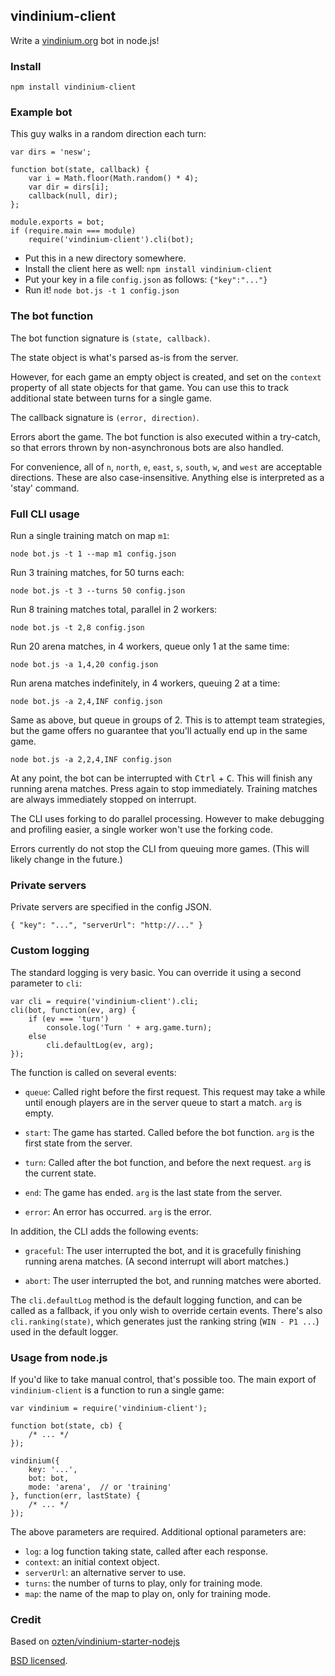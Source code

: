 ## vindinium-client

Write a [vindinium.org](http://vindinium.org/) bot in node.js!

### Install

    npm install vindinium-client

### Example bot

This guy walks in a random direction each turn:

    var dirs = 'nesw';

    function bot(state, callback) {
        var i = Math.floor(Math.random() * 4);
        var dir = dirs[i];
        callback(null, dir);
    };

    module.exports = bot;
    if (require.main === module)
        require('vindinium-client').cli(bot);

 - Put this in a new directory somewhere.
 - Install the client here as well: `npm install vindinium-client`
 - Put your key in a file `config.json` as follows: `{"key":"..."}`
 - Run it! `node bot.js -t 1 config.json`

### The bot function

The bot function signature is `(state, callback)`.

The state object is what's parsed as-is from the server.

However, for each game an empty object is created, and set on the `context`
property of all state objects for that game. You can use this to track
additional state between turns for a single game.

The callback signature is `(error, direction)`.

Errors abort the game. The bot function is also executed within a try-catch, so
that errors thrown by non-asynchronous bots are also handled.

For convenience, all of `n`, `north`, `e`, `east`, `s`, `south`, `w`, and
`west` are acceptable directions. These are also case-insensitive. Anything
else is interpreted as a 'stay' command.

### Full CLI usage

Run a single training match on map `m1`:

    node bot.js -t 1 --map m1 config.json

Run 3 training matches, for 50 turns each:

    node bot.js -t 3 --turns 50 config.json

Run 8 training matches total, parallel in 2 workers:

    node bot.js -t 2,8 config.json

Run 20 arena matches, in 4 workers, queue only 1 at the same time:

    node bot.js -a 1,4,20 config.json

Run arena matches indefinitely, in 4 workers, queuing 2 at a time:

    node bot.js -a 2,4,INF config.json

Same as above, but queue in groups of 2. This is to attempt team strategies,
but the game offers no guarantee that you'll actually end up in the same game.

    node bot.js -a 2,2,4,INF config.json

At any point, the bot can be interrupted with <kbd>Ctrl</kbd> + <kbd>C</kbd>.
This will finish any running arena matches. Press again to stop immediately.
Training matches are always immediately stopped on interrupt.

The CLI uses forking to do parallel processing. However to make debugging
and profiling easier, a single worker won't use the forking code.

Errors currently do not stop the CLI from queuing more games. (This will likely
change in the future.)

### Private servers

Private servers are specified in the config JSON.

    { "key": "...", "serverUrl": "http://..." }

### Custom logging

The standard logging is very basic. You can override it using a second
parameter to `cli`:

    var cli = require('vindinium-client').cli;
    cli(bot, function(ev, arg) {
        if (ev === 'turn')
            console.log('Turn ' + arg.game.turn);
        else
            cli.defaultLog(ev, arg);
    });

The function is called on several events:

 - `queue`: Called right before the first request. This request may take a
   while until enough players are in the server queue to start a match. `arg`
   is empty.

 - `start`: The game has started. Called before the bot function. `arg` is the
   first state from the server.

 - `turn`: Called after the bot function, and before the next request. `arg` is
   the current state.

 - `end`: The game has ended. `arg` is the last state from the server.

 - `error`: An error has occurred. `arg` is the error.

In addition, the CLI adds the following events:

 - `graceful`: The user interrupted the bot, and it is gracefully finishing
   running arena matches. (A second interrupt will abort matches.)

 - `abort`: The user interrupted the bot, and running matches were aborted.

The `cli.defaultLog` method is the default logging function, and can be called
as a fallback, if you only wish to override certain events. There's also
`cli.ranking(state)`, which generates just the ranking string (`WIN - P1 ...`)
used in the default logger.

### Usage from node.js

If you'd like to take manual control, that's possible too. The main export of
`vindinium-client` is a function to run a single game:

    var vindinium = require('vindinium-client');

    function bot(state, cb) {
        /* ... */
    });

    vindinium({
        key: '...',
        bot: bot,
        mode: 'arena',  // or 'training'
    }, function(err, lastState) {
        /* ... */
    });

The above parameters are required. Additional optional parameters are:

 - `log`: a log function taking state, called after each response.
 - `context`: an initial context object.
 - `serverUrl`: an alternative server to use.
 - `turns`: the number of turns to play, only for training mode.
 - `map`: the name of the map to play on, only for training mode.

### Credit

Based on [ozten/vindinium-starter-nodejs](https://github.com/ozten/vindinium-starter-nodejs)

[BSD licensed](http://en.wikipedia.org/wiki/BSD_licenses#3-clause_license_.28.22Revised_BSD_License.22.2C_.22New_BSD_License.22.2C_or_.22Modified_BSD_License.22.29).
